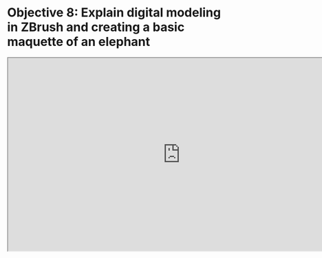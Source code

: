 # Objective 8: Explain digital modeling in ZBrush and creating a basic maquette of an elephant

<p><iframe style="font-family: inherit; font-size: 1rem;" src="https://www.youtube.com/embed/1K9tL6JekFI?rel=0" width="800" height="450" allowfullscreen="allowfullscreen"></iframe></p>
